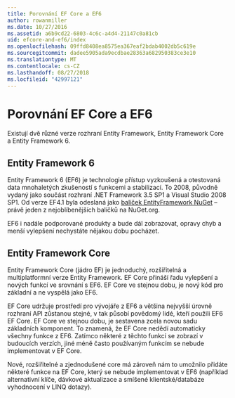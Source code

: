 ```yaml
---
title: Porovnání EF Core a EF6
author: rowanmiller
ms.date: 10/27/2016
ms.assetid: a6b9cd22-6803-4c6c-a4d4-21147c0a81cb
uid: efcore-and-ef6/index
ms.openlocfilehash: 09ffd8408ea8575ea367eaf2bdab4002db5c619e
ms.sourcegitcommit: dadee5905ada9ecdbae28363a682950383ce3e10
ms.translationtype: MT
ms.contentlocale: cs-CZ
ms.lasthandoff: 08/27/2018
ms.locfileid: "42997121"
---
```

# <a name="compare-ef-core--ef6"></a>Porovnání EF Core a EF6

Existují dvě různé verze rozhraní Entity Framework, Entity Framework Core a Entity Framework 6.

## <a name="entity-framework-6"></a>Entity Framework 6

Entity Framework 6 (EF6) je technologie přístup vyzkoušená a otestovaná data mnohaletých zkušeností s funkcemi a stabilizací. To 2008, původně vydaný jako součást rozhraní .NET Framework 3.5 SP1 a Visual Studio 2008 SP1. Od verze EF4.1 byla odeslaná jako [balíček EntityFramework NuGet](https://www.nuget.org/packages/EntityFramework/) – právě jeden z nejoblíbenějších balíčků na NuGet.org.

EF6 i nadále podporované produkty a bude dál zobrazovat, opravy chyb a menší vylepšení nechystáte nějakou dobu pocházet.

## <a name="entity-framework-core"></a>Entity Framework Core

Entity Framework Core (jádro EF) je jednoduchý, rozšiřitelná a multiplatformní verze Entity Framework. EF Core přináší řadu vylepšení a nových funkcí ve srovnání s EF6. EF Core ve stejnou dobu, je nový kód pro základní a ne vyspělá jako EF6.

EF Core udržuje prostředí pro vývojáře z EF6 a většina nejvyšší úrovně rozhraní API zůstanou stejné, v tak působí povědomý lidé, kteří použili EF6 EF Core. EF Core ve stejnou dobu, je sestavena zcela novou sadu základních komponent. To znamená, že EF Core nedědí automaticky všechny funkce z EF6. Zatímco některé z těchto funkcí se zobrazí v budoucích verzích, jiné méně často používaným funkcím se nebude implementovat v EF Core.

Nové, rozšiřitelné a zjednodušené core má zároveň nám to umožnilo přidáte některé funkce na EF Core, který se nebude implementovat v EF6 (například alternativní klíče, dávkové aktualizace a smíšené klientské/databáze vyhodnocení v LINQ dotazy).
